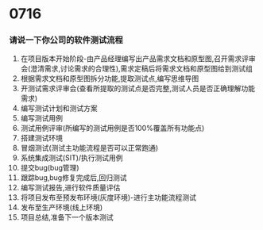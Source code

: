 # 0716

### 请说一下你公司的软件测试流程

1. 在项目版本开始阶段-由产品经理编写出产品需求文档和原型图,召开需求评审会(澄清需求,讨论需求的合理性),需求定稿后将需求文档和原型图给到测试组
2. 根据需求文档和原型图拆分功能,提取测试点,编写思维导图
3. 开测试需求评审会(查看所提取的测试点是否完整,测试人员是否正确理解功能需求)
4. 编写测试计划和测试方案
5. 编写测试用例
6. 测试用例评审(所编写的测试用例是否100%覆盖所有功能点)
7. 搭建测试环境
8. 冒烟测试(测试主功能流程是否可以正常跑通) 
9. 系统集成测试(SIT)/执行测试用例
10. 提交bug(bug管理)
11. 跟踪bug,bug修复完成后,回归测试
12. 编写测试报告,进行软件质量评估
13. 将项目发布至预发布环境(灰度环境)-进行主功能流程测试
14. 发布至生产环境(线上环境)
15. 项目总结,准备下一个版本测试